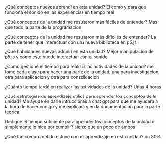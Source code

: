 ¿Qué conceptos nuevos aprendí en esta unidad?
El como y para que funciona el sonido en las experiencias en tiempo real

¿Qué conceptos de la unidad me resultaron más fáciles de entender?
Mas que todo la parte de la programacion

¿Qué conceptos de la unidad me resultaron más difíciles de entender?
La parte de tener que interectuar con una nueva biblioteca en p5.js

¿Qué habilidades nuevas adquirí en esta unidad?
Mejor manipulacion de p5.js y como este puede interactuar con el sonido

¿Cómo gestioné el tiempo para realizar las actividades de la unidad?
me tome cada clase para hacer una parte de la unidad, una para investigacion, otra para aplicacion y otra para consolidacion

¿Cuánto tiempo tardé en realizar las actividades de la unidad?
Unas 4 horas

¿Qué estrategias de aprendizaje utilicé para aprender los conceptos de la unidad?
Me ayude en darle intrucciones a chat gpt para que me ayudara a la hora de hacer codigo y me explicara y en la documentacion para la parte teorica

Dediqué el tiempo suficiente para aprender los conceptos de la unidad o simplemente lo hice por cumplir?
siento que un poco de ambos

¿Qué tan comprometido estuve con mi aprendizaje en esta unidad?
un 80%
